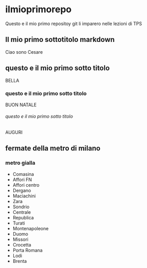 # ilmioprimorepo
Questo e il mio primo repositoy git li imparero nelle lezioni di TPS
## Il mio primo sottotitolo markdown
Ciao sono Cesare 
## questo e il mio primo sotto titolo
BELLA 
### questo e il mio primo sotto titolo
BUON NATALE
###### questo e il mio primo sotto titolo
AUGURI
## fermate della metro di milano
### metro gialla 
- Comasina
- Affori FN
- Affori centro
- Dergano
- Maciachini
- Zara
- Sondrio
- Centrale
- Republica
- Turati
- Montenapoleone
- Duomo
- Missori
- Crocetta
- Porta Romana
- Lodi
- Brenta